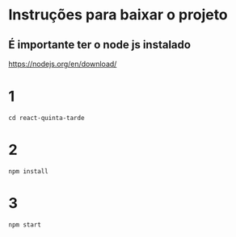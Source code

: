 # Instruções para baixar o projeto

## É importante ter o node js instalado

https://nodejs.org/en/download/

# 1 

```cd react-quinta-tarde```

# 2

```npm install```

# 3 

```npm start```